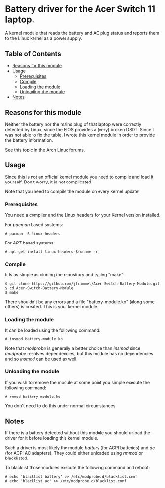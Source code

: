 # Battery driver for the Acer Switch 11 laptop.

A kernel module that reads the battery and AC plug status and reports them to
the Linux kernel as a power supply.

## Table of Contents
- [Reasons for this module](#reasons-for-this-module)
- [Usage](#usage)
    - [Prerequisites](#prerequisites)
    - [Compile](#compile)
    - [Loading the module](#loading-the-module)
    - [Unloading the module](#unloading-the-module)
- [Notes](#notes)

## Reasons for this module
Neither the battery nor the mains plug of that laptop were correctly detected by
Linux, since the BIOS provides a (very) broken DSDT. Since I was not able to fix
the table, I wrote this kernel module in order to provide the battery
information.

See [this topic](https://bbs.archlinux.org/viewtopic.php?id=232640) in the Arch
Linux forums.

## Usage
Since this is not an official kernel module you need to compile and load it
yourself. Don't worry, it is not complicated.

Note that you need to compile the module on every kernel update!

### Prerequisites
You need a compiler and the Linux headers for your Kernel version installed.

For _pacman_ based systems:
```
# pacman -S linux-headers
```
For _APT_ based systems:
```
# apt-get install linux-headers-$(uname -r)
```

### Compile
It is as simple as cloning the repository and typing "make":
```
$ git clone https://github.com/jfrimmel/Acer-Switch-Battery-Module.git
$ cd Acer-Switch-Battery-Module
$ make
```
There shouldn't be any errors and a file "battery-module.ko" (along some others)
is created. This is your kernel module.

### Loading the module
It can be loaded using the following command:
```
# insmod battery-module.ko
```
Note that _modprobe_ is generally a better choice than _insmod_ since _modprobe_
resolves dependencies, but this module has no dependencies and so _insmod_ can
be used as well.

### Unloading the module
If you wish to remove the module at some point you simple execute the following
command:
```
# rmmod battery-module.ko
```
You don't need to do this under normal circumstances.

## Notes
If there is a battery detected without this module you should unload the driver
for it before loading this kernel module.

Such a driver is most likely the module _battery_ (for ACPI batteries) and _ac_
(for ACPI AC adapters). They could either unloaded using _rmmod_ or blacklisted.

To blacklist those modules execute the following command and reboot:
```
# echo 'blacklist battery' >> /etc/modprobe.d/blacklist.conf
# echo 'blacklist ac' >> /etc/modprobe.d/blacklist.conf
```
